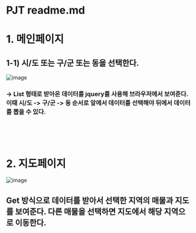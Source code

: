 # PJT readme.md

# 1. 메인페이지
## 1-1) 시/도 또는 구/군 또는 동을 선택한다.
![image](https://user-images.githubusercontent.com/81174840/227874352-da83eaee-425b-4519-9fc0-7a7144d65588.png)
### → List<HouseDto> 형태로 받아온 데이터를 jquery를 사용해 브라우저에서 보여준다. 이때 시/도 -> 구/군 -> 동 순서로 앞에서 데이터를 선택해야 뒤에서 데이터를 뽑을 수 있다.

<br><br><br>

# 2. 지도페이지
![image](https://user-images.githubusercontent.com/81174840/227876495-6113e7de-8923-45a8-9322-8c4f16c1a47c.png)
## Get 방식으로 데이터를 받아서 선택한 지역의 매물과 지도를 보여준다. 다른 매물을 선택하면 지도에서 해당 지역으로 이동한다.
<br>

